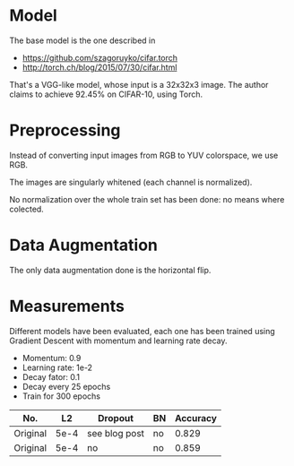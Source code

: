 # Model
The base model is the one described in

- https://github.com/szagoruyko/cifar.torch
- http://torch.ch/blog/2015/07/30/cifar.html

That's a VGG-like model, whose input is a 32x32x3 image. The author claims to achieve 92.45% on CIFAR-10, using Torch.

# Preprocessing
Instead of converting input images from RGB to YUV colorspace, we use RGB.

The images are singularly whitened (each channel is normalized).

No normalization over the whole train set has been done: no means where colected.

# Data Augmentation
The only data augmentation done is the horizontal flip.

# Measurements

Different models have been evaluated, each one has been trained using Gradient Descent with momentum and learning rate decay.

- Momentum: 0.9
- Learning rate: 1e-2
- Decay fator: 0.1
- Decay every 25 epochs
- Train for 300 epochs

No. | L2 | Dropout | BN | Accuracy
--- | --- | --- | --- | ---
Original | 5e-4 | see blog post | no | 0.829
Original | 5e-4 | no | no | 0.859
